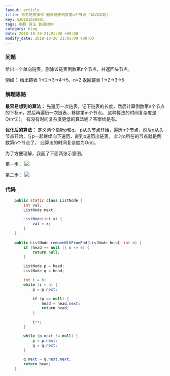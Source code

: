 ```yaml
---
layout: article
title: 常见链表操作-删除链表倒数第n个节点（JAVA实现）
key: A20181020001
tags: 编程 算法 数据结构
category: blog
date: 2018-10-20 21:01:00 +08:00
modify_date: 2018-10-20 21:01:00 +08:00
---
```



### 问题

给出一个单向链表，删除该链表倒数第n个节点，并返回头节点。

例如：
给出链表 1->2->3->4->5，n=2
返回链表 1->2->3->5

<!--more-->

### 解题思路

**最容易想到的算法：**
先遍历一次链表，记下链表的长度，然后计算倒数第n个节点的下标m，然后再遍历一次链表，移除第m个节点。
这种算法的时间复杂度是O(n^2 )。
有没有时间复杂度更低的算法呢？答案给是有。

**优化后的算法：**
定义两个指针p和q。
p从头节点开始，遍历n个节点，然后q从头节点开始，与p一起继续向下遍历，直到p遍历出链表。
此时q所在的节点就是倒数第n个节点了。
此算法的时间复杂度为O(n)。

为了方便理解，我画了下面两张示意图。

第一步：
![](http://ot6uqhsry.bkt.clouddn.com/20181020001.png)

第二步：
![](http://ot6uqhsry.bkt.clouddn.com/20181020003.png)

### 代码


```java
    public static class ListNode {
        int val;
        ListNode next;

        ListNode(int x) {
            val = x;
        }
    }
    
    public ListNode removeNthFromEnd(ListNode head, int n) {
        if (head == null || n <= 0) {
            return null;
        }

        ListNode p = head;
        ListNode q = head;

        int i = 0;
        while (i < n) {
            p = p.next;

            if (p == null) {
                head = head.next;
                return head;
            }

            i++;
        }

        while (p.next != null) {
            p = p.next;
            q = q.next;
        }

        q.next = q.next.next;
        return head;
    }
```

